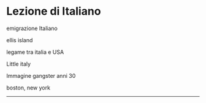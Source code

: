 # Lezione di Italiano

emigrazione Italiano

ellis island

legame tra italia e USA

Little italy

Immagine gangster anni 30

boston, new york

---
<!--stackedit_data:
eyJoaXN0b3J5IjpbNjMxNzQ0NDc3LC0yMTQ0OTM1MDk0LDE1Nj
gxNDYzNjddfQ==
-->